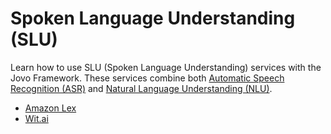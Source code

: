 # Spoken Language Understanding (SLU)

Learn how to use SLU (Spoken Language Understanding) services with the Jovo Framework. These services combine both [Automatic Speech Recognition (ASR)](../asr './asr') and [Natural Language Understanding (NLU)](../nlu './nlu').

- [Amazon Lex](./lex-slu.md './slu/amazon-lex')
- [Wit.ai](./witai-slu.md './slu/witai')

<!--[metadata]: {"description": "Learn how to use SLU (Spoken Language Understanding) services with the Jovo Framework. These services combine both Automatic Speech Recognition (ASR) and Natural Language Understanding (NLU).",
"route": "slu" }-->

